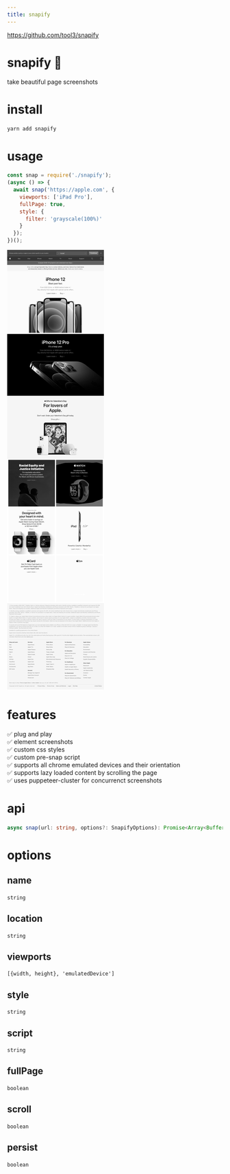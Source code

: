 ```yaml
---
title: snapify 
---
```


https://github.com/tool3/snapify

# snapify 📸
take beautiful page screenshots

# install
```bash
yarn add snapify
```

# usage
```js
const snap = require('./snapify');
(async () => {
  await snap('https://apple.com', {
    viewports: ['iPad Pro'],
    fullPage: true,
    style: {
      filter: 'grayscale(100%)'
    }
  });
})();
```

![](../../static/img/iPad_Pro.png)

# features
✅ plug and play   
✅ element screenshots   
✅ custom css styles   
✅ custom pre-snap script   
✅ supports all chrome emulated devices and their orientation   
✅ supports lazy loaded content by scrolling the page   
✅ uses puppeteer-cluster for concurrenct screenshots   


# api
```typescript
async snap(url: string, options?: SnapifyOptions): Promise<Array<Buffer>>;
```

# options

## name
`string`
## location
`string`
## viewports
`[{width, height}, 'emulatedDevice']`
## style
`string`
## script
`string`
## fullPage
`boolean`
## scroll
`boolean`
## persist
`boolean`